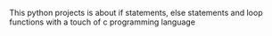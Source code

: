 This python projects is about if statements, else statements and loop functions with a touch of c programming language

